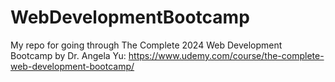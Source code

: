 # WebDevelopmentBootcamp
My repo for going through The Complete 2024 Web Development Bootcamp by Dr. Angela Yu:  https://www.udemy.com/course/the-complete-web-development-bootcamp/
